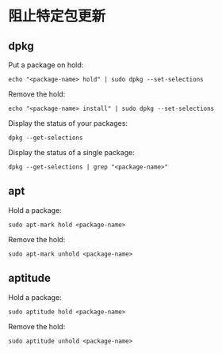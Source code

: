 # 阻止特定包更新

## dpkg

Put a package on hold:

```
echo "<package-name> hold" | sudo dpkg --set-selections
```
Remove the hold:

```
echo "<package-name> install" | sudo dpkg --set-selections
```

Display the status of your packages:

```
dpkg --get-selections
```

Display the status of a single package:

```
dpkg --get-selections | grep "<package-name>"
```

## apt

Hold a package:

```
sudo apt-mark hold <package-name>
```
Remove the hold:

```
sudo apt-mark unhold <package-name>
```

## aptitude

Hold a package:

```
sudo aptitude hold <package-name>
```

Remove the hold:

```
sudo aptitude unhold <package-name>
```
